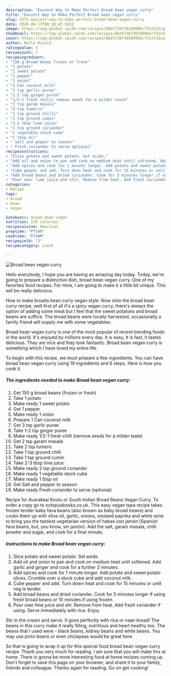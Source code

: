 ```yaml
---
description: "Easiest Way to Make Perfect Broad bean vegan curry"
title: "Easiest Way to Make Perfect Broad bean vegan curry"
slug: 5271-easiest-way-to-make-perfect-broad-bean-vegan-curry
date: 2020-06-17T00:10:47.915Z
image: https://img-global.cpcdn.com/recipes/8bd373bf38280966/751x532cq70/broad-bean-vegan-curry-recipe-main-photo.jpg
thumbnail: https://img-global.cpcdn.com/recipes/8bd373bf38280966/751x532cq70/broad-bean-vegan-curry-recipe-main-photo.jpg
cover: https://img-global.cpcdn.com/recipes/8bd373bf38280966/751x532cq70/broad-bean-vegan-curry-recipe-main-photo.jpg
author: Nelle Rivera
ratingvalue: 4
reviewcount: 7
recipeingredient:
- "150 g broad beans frozen or fresh"
- "1 potato"
- "1 sweet potato"
- "1 pepper"
- "1 onion"
- "1 Can coconut milk"
- "3 tsp garlic puree"
- "1-2 tsp ginger puree"
- "1/2-1 fresh chilli remove seeds for a milder taste"
- "2 tsp garam masala"
- "2 tsp tumeric"
- "1 tsp ground chilli"
- "1 tsp ground cumin"
- "2-3 tbsp lime juice"
- "2 tsp ground coriander"
- "1 vegetable stock cube"
- "1 tbsp oil"
- " Salt and pepper to season"
- " Fresh coriander to serve optional"
recipeinstructions:
- "Slice potato and sweet potato. Set aside."
- "Add oil and onion to pan and cook on medium heat until softened. Add garlic and ginger and cook for a further 2 minutes."
- "Add spices and cook for 1 minute longer. Add potato and sweet potato slices. Crumble over a stock cube and add coconut milk."
- "Cube pepper and add. Turn down heat and cook for 15 minutes or until veg is tender."
- "Add broad beans and dried coriander. Cook for 5 minutes longer if using fresh broad beans or 10 minutes if using frozen."
- "Pour over lime juice and stir. Remove from heat. Add fresh coriander if using. Serve immediately with rice. Enjoy."
categories:
- Recipe
tags:
- broad
- bean
- vegan

katakunci: broad bean vegan 
nutrition: 279 calories
recipecuisine: American
preptime: "PT14M"
cooktime: "PT49M"
recipeyield: "2"
recipecategory: Lunch

---
```



![Broad bean vegan curry](https://img-global.cpcdn.com/recipes/8bd373bf38280966/751x532cq70/broad-bean-vegan-curry-recipe-main-photo.jpg)

Hello everybody, I hope you are having an amazing day today. Today, we're going to prepare a distinctive dish, broad bean vegan curry. One of my favorites food recipes. For mine, I am going to make it a little bit unique. This will be really delicious.

How to make broads bean curry vegan style. Now onto the broad bean curry recipe, well first of all it&#39;s a spicy vegan curry, there&#39;s always the option of adding some meat but I feel that the sweet potatoes and broad beans are suffice. The broad beans were locally harvested, occasionally a family friend will supply me with some vegetables.

Broad bean vegan curry is one of the most popular of recent trending foods in the world. It's enjoyed by millions every day. It is easy, it is fast, it tastes delicious. They are nice and they look fantastic. Broad bean vegan curry is something which I have loved my entire life.


To begin with this recipe, we must prepare a few ingredients. You can have broad bean vegan curry using 19 ingredients and 6 steps. Here is how you cook it.

<!--inarticleads1-->

##### The ingredients needed to make Broad bean vegan curry:

1. Get 150 g broad beans (frozen or fresh)
1. Take 1 potato
1. Make ready 1 sweet potato
1. Get 1 pepper
1. Make ready 1 onion
1. Prepare 1 Can coconut milk
1. Get 3 tsp garlic puree
1. Take 1-2 tsp ginger puree
1. Make ready 1/2-1 fresh chilli (remove seeds for a milder taste)
1. Get 2 tsp garam masala
1. Take 2 tsp tumeric
1. Take 1 tsp ground chilli
1. Take 1 tsp ground cumin
1. Take 2-3 tbsp lime juice
1. Make ready 2 tsp ground coriander
1. Make ready 1 vegetable stock cube
1. Make ready 1 tbsp oil
1. Get  Salt and pepper to season
1. Make ready  Fresh coriander to serve (optional)


Recipe for Avarakkai Kootu or South Indian Broad Beans Vegan Curry. To order a copy go to octopusbooks.co.uk. This easy vegan tapa recipe takes frozen tender baby fava beans (also known as baby broad beans) and cooks them up with olive oil, garlic, onions, smoked paprika and white wine to bring you the tastiest vegetarian version of habas con jamón (Spanish fava beans, but, you know, sin jamón). Add the salt, garam masala, chilli powder and sugar, and cook for a final minute. 

<!--inarticleads2-->

##### Instructions to make Broad bean vegan curry:

1. Slice potato and sweet potato. Set aside.
1. Add oil and onion to pan and cook on medium heat until softened. Add garlic and ginger and cook for a further 2 minutes.
1. Add spices and cook for 1 minute longer. Add potato and sweet potato slices. Crumble over a stock cube and add coconut milk.
1. Cube pepper and add. Turn down heat and cook for 15 minutes or until veg is tender.
1. Add broad beans and dried coriander. Cook for 5 minutes longer if using fresh broad beans or 10 minutes if using frozen.
1. Pour over lime juice and stir. Remove from heat. Add fresh coriander if using. Serve immediately with rice. Enjoy.


Stir in the cream and serve. It goes perfectly with rice or naan bread! The beans in this curry make it really filling, nutritious and heart healthy too. The beans that I used were - black beans, kidney beans and white beans. You may use pinto beans or even chickpeas would be great here. 

So that is going to wrap it up for this special food broad bean vegan curry recipe. Thank you very much for reading. I am sure that you will make this at home. There is gonna be more interesting food at home recipes coming up. Don't forget to save this page on your browser, and share it to your family, friends and colleague. Thanks again for reading. Go on get cooking!
